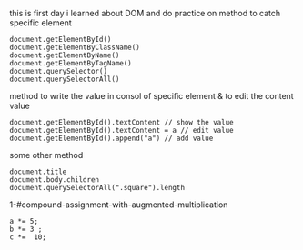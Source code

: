this is first day
i learned about DOM and do practice on method to catch specific element
```
document.getElementById()
document.getElementByClassName()
document.getElementByName()
document.getElementByTagName()
document.querySelector()
document.querySelectorAll()
```

method to write the value in consol of specific element & to edit the content value
```
document.getElementById().textContent // show the value
document.getElementById().textContent = a // edit value
document.getElementById().append("a") // add value
```

some other method
```
document.title
document.body.children
document.querySelectorAll(".square").length
```
1-#compound-assignment-with-augmented-multiplication
```
a *= 5;
b *= 3 ;
c *=  10;
```

